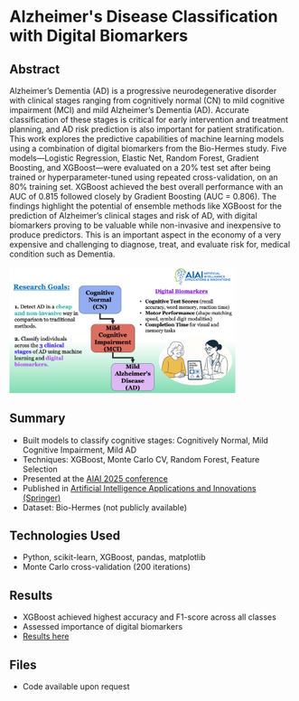 # Alzheimer's Disease Classification with Digital Biomarkers
## Abstract
Alzheimer’s Dementia (AD) is a progressive neurodegenerative disorder with clinical stages ranging from cognitively normal (CN) to mild cognitive impairment (MCI) and mild Alzheimer’s Dementia (AD). Accurate classification of these stages is critical for early intervention and treatment planning, and AD risk prediction is also important for patient stratification. This work explores the predictive capabilities of machine learning models using a combination of digital biomarkers from the Bio-Hermes study. Five models—Logistic Regression, Elastic Net, Random Forest, Gradient Boosting, and XGBoost—were evaluated on a 20% test set after being trained or hyperparameter-tuned using repeated cross-validation, on an 80% training set. XGBoost achieved the best overall performance with an AUC of 0.815 followed closely by Gradient Boosting (AUC = 0.806). The findings highlight the potential of ensemble methods like XGBoost for the prediction of Alzheimer’s clinical stages and risk of AD, with digital biomarkers proving to be valuable while non-invasive and inexpensive to produce predictors. This is an important aspect in the economy of a very expensive and challenging to diagnose, treat, and evaluate risk for, medical condition such as Dementia.	 

<img src="docs/assets/Research_Image.png" width="400"/>

## Summary

- Built models to classify cognitive stages: Cognitively Normal, Mild Cognitive Impairment, Mild AD  
- Techniques: XGBoost, Monte Carlo CV, Random Forest, Feature Selection  
- Presented at the [AIAI 2025 conference](https://ifipaiai.org/2025/)
- Published in [Artificial Intelligence Applications and Innovations (Springer)](https://link.springer.com/chapter/10.1007/978-3-031-96235-6_5)
- Dataset: Bio-Hermes (not publicly available)

## Technologies Used

- Python, scikit-learn, XGBoost, pandas, matplotlib  
- Monte Carlo cross-validation (200 iterations)

## Results

- XGBoost achieved highest accuracy and F1-score across all classes  
- Assessed importance of digital biomarkers
- [Results here](https://link.springer.com/chapter/10.1007/978-3-031-96235-6_5)

## Files

- Code available upon request

